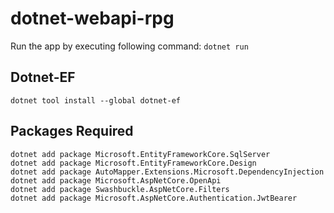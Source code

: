 # dotnet-webapi-rpg
Run the app by executing following command: `dotnet run`

## Dotnet-EF
`dotnet tool install --global dotnet-ef`

## Packages Required
`dotnet add package Microsoft.EntityFrameworkCore.SqlServer`<br />
`dotnet add package Microsoft.EntityFrameworkCore.Design`<br />
`dotnet add package AutoMapper.Extensions.Microsoft.DependencyInjection`<br />
`dotnet add package Microsoft.AspNetCore.OpenApi`<br />
`dotnet add package Swashbuckle.AspNetCore.Filters`<br />
`dotnet add package Microsoft.AspNetCore.Authentication.JwtBearer`
